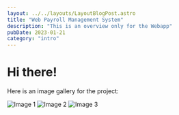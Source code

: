 ```yaml
---
layout: ../../layouts/LayoutBlogPost.astro
title: "Web Payroll Management System"
description: "This is an overview only for the Webapp"
pubDate: 2023-01-21
category: "intro"
---
```


# Hi there!

Here is an image gallery for the project:

![Image 1](/images/img1.png)
![Image 2](/images/img2.png)
![Image 3](/images/img3.png)
